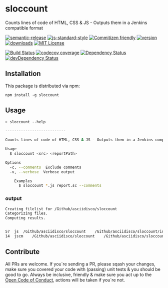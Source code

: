# sloccount
Counts lines of code of HTML, CSS &amp; JS - Outputs them in a Jenkins compatible format

[![semantic-release](https://img.shields.io/badge/%20%20%F0%9F%93%A6%F0%9F%9A%80-semantic--release-e10079.svg)](https://github.com/semantic-release/semantic-release)
[![js-standard-style](https://img.shields.io/badge/code%20style-standard-brightgreen.svg?style=flat)](https://github.com/feross/standard)
[![Commitizen friendly](https://img.shields.io/badge/commitizen-friendly-brightgreen.svg)](http://commitizen.github.io/cz-cli/)
[![version](https://img.shields.io/npm/v/sloccount.svg?style=flat-square)](http://npm.im/sloccount)
[![downloads](https://img.shields.io/npm/dm/ssloccount.svg?style=flat-square)](http://npm-stat.com/charts.html?package=sloccount&from=2016-01-01)
[![MIT License](https://img.shields.io/npm/l/sloccount.svg?style=flat-square)](http://opensource.org/licenses/MIT)

[![Build Status](https://travis-ci.org/asciidisco/sloccount.svg?branch=master)](https://travis-ci.org/asciidisco/sloccount)
[![codecov coverage](https://img.shields.io/codecov/c/github/kentcdodds/starwars-names.svg?style=flat-square)](https://codecov.io/github/kentcdodds/starwars-names)
[![Dependency Status](https://david-dm.org/asciidisco/sloccount/master.svg)](https://david-dm.org/asciidisco/sloccount/master)
[![devDependency Status](https://david-dm.org/semantic-release/semantic-release/caribou/dev-status.svg)](https://david-dm.org/asciidisco/sloccount/master#info=devDependencies)

## Installation

This package is distributed via npm:

```
npm install -g sloccount
```

## Usage

```bash
> sloccount --help

---------------------------

Counts lines of code of HTML, CSS & JS - Outputs them in a Jenkins compatible format

Usage
  $ sloccount <src> <reportPath>

Options
  -c, --comments  Exclude comments
  -v, --verbose  Verbose output

    Examples
      $ sloccount *.js report.sc --comments
```

### output

```bash
Creating filelist for /Github/asciidisco/sloccount
Categorizing files.
Computing results.


57	js	/Github/asciidisco/sloccount	/Github/asciidisco/sloccount/index.js
14	jscm	/Github/asciidisco/sloccount	/Github/asciidisco/sloccount/index.js.cm
```

## Contribute

All PRs are welcome.
If you´re sending a PR, please sqash your changes, make sure you covered your code with (passing) unit tests & you should be good to go.
Always be inclusive, friendly & make sure you act up to the [Open Code of Conduct](http://todogroup.org/opencodeofconduct/), actions will be taken if you´re not.
